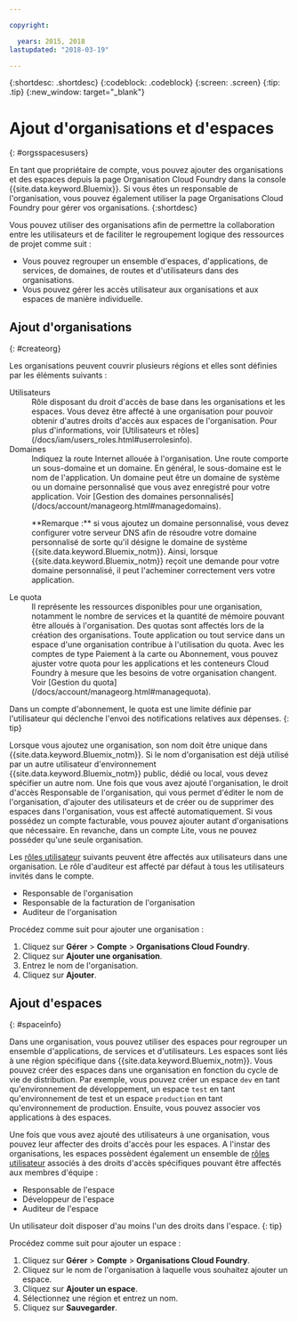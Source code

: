 ```yaml
---

copyright:

  years: 2015, 2018
lastupdated: "2018-03-19"

---
```


{:shortdesc: .shortdesc}
{:codeblock: .codeblock}
{:screen: .screen}
{:tip: .tip}
{:new_window: target="_blank"}

# Ajout d'organisations et d'espaces
{: #orgsspacesusers}

En tant que propriétaire de compte, vous pouvez ajouter des organisations et des espaces depuis la page Organisation Cloud Foundry dans la console {{site.data.keyword.Bluemix}}. Si vous êtes un responsable de l'organisation, vous pouvez également utiliser la page Organisations Cloud Foundry pour gérer vos organisations.
{:shortdesc}

Vous pouvez utiliser des organisations afin de permettre la collaboration entre les utilisateurs et de faciliter le regroupement logique des ressources de projet comme suit :

   * Vous pouvez regrouper un ensemble d'espaces, d'applications, de services, de domaines, de routes et d'utilisateurs dans des organisations. 
   * Vous pouvez gérer les accès utilisateur aux organisations et aux espaces de manière individuelle. 

## Ajout d'organisations
{: #createorg}

Les organisations peuvent couvrir plusieurs régions et elles sont définies par les éléments suivants :

<dl>
<dt>Utilisateurs</dt>
<dd>Rôle disposant du droit d'accès de base dans les organisations et les espaces. Vous devez être affecté à une organisation pour pouvoir obtenir d'autres droits d'accès aux espaces de l'organisation. Pour plus d'informations, voir [Utilisateurs et rôles](/docs/iam/users_roles.html#userrolesinfo).</dd>
<dt>Domaines</dt>
<dd>Indiquez la route Internet allouée à l'organisation. Une route comporte un sous-domaine et un domaine. En général, le sous-domaine est le nom de l'application. Un domaine peut être un domaine de système ou un domaine personnalisé que vous avez enregistré pour votre application. Voir [Gestion des domaines personnalisés](/docs/account/manageorg.html#managedomains).<br/>
<p>**Remarque :** si vous ajoutez un domaine personnalisé, vous devez configurer votre serveur DNS afin de résoudre votre domaine personnalisé de sorte qu'il désigne le domaine de système {{site.data.keyword.Bluemix_notm}}. Ainsi, lorsque {{site.data.keyword.Bluemix_notm}} reçoit une demande pour votre domaine personnalisé, il peut l'acheminer correctement vers votre application.</p></dd>
<dt>Le quota</dt>
<dd>Il représente les ressources disponibles pour une organisation, notamment le nombre de services et la quantité de mémoire pouvant être alloués à l'organisation. Des quotas sont affectés lors de la création des organisations. Toute application ou tout service dans un espace d'une organisation contribue à l'utilisation du quota. Avec les comptes de type Paiement à la carte ou Abonnement, vous pouvez ajuster votre quota pour les applications et les conteneurs Cloud Foundry à mesure que les besoins de votre organisation changent. Voir [Gestion du quota](/docs/account/manageorg.html#managequota).</dd>
</dl>

Dans un compte d'abonnement, le quota est une limite définie par l'utilisateur qui déclenche l'envoi des notifications relatives aux dépenses.
{: tip}

Lorsque vous ajoutez une organisation, son nom doit être unique dans {{site.data.keyword.Bluemix_notm}}. Si le nom d'organisation est déjà utilisé par un autre utilisateur d'environnement {{site.data.keyword.Bluemix_notm}} public, dédié ou local, vous devez spécifier un autre nom. Une fois que vous avez ajouté l'organisation, le droit d'accès  Responsable de l'organisation, qui vous permet d'éditer le nom de l'organisation, d'ajouter des utilisateurs et de créer ou de supprimer des espaces dans l'organisation, vous est affecté automatiquement. Si vous possédez un compte facturable, vous pouvez ajouter autant d'organisations que nécessaire. En revanche, dans un compte Lite, vous ne pouvez posséder qu'une seule organisation. 

Les [rôles utilisateur](/docs/iam/users_roles.html#userrolesinfo) suivants peuvent être affectés aux utilisateurs dans une organisation. Le rôle d'auditeur est affecté par défaut à tous les utilisateurs invités dans le compte.

   * Responsable de l'organisation
   * Responsable de la facturation de l'organisation
   * Auditeur de l'organisation

Procédez comme suit pour ajouter une organisation :

1. Cliquez sur **Gérer** &gt; **Compte** &gt; **Organisations Cloud Foundry**.
2. Cliquez sur **Ajouter une organisation**.
3. Entrez le nom de l'organisation. 
4. Cliquez sur **Ajouter**.

<!-- Add info on Manage infrastructure option under a space -->

## Ajout d'espaces
{: #spaceinfo}

Dans une organisation, vous pouvez utiliser des espaces pour regrouper un ensemble d'applications, de services et d'utilisateurs. Les espaces sont liés à une région spécifique dans {{site.data.keyword.Bluemix_notm}}. Vous pouvez créer des espaces dans une organisation en fonction du cycle de vie de distribution. Par exemple, vous pouvez créer un espace `dev` en tant qu'environnement de développement, un espace `test` en tant qu'environnement de test et un espace `production` en tant qu'environnement de production. Ensuite, vous pouvez associer vos applications à des espaces.

Une fois que vous avez ajouté des utilisateurs à une organisation, vous pouvez leur affecter des droits d'accès pour les espaces. A l'instar des organisations, les espaces possèdent également un ensemble de [rôles utilisateur](/docs/iam/users_roles.html#userrolesinfo) associés à des droits d'accès spécifiques pouvant être affectés aux membres d'équipe :

  * Responsable de l'espace
  * Développeur de l'espace
  * Auditeur de l'espace

Un utilisateur doit disposer d'au moins l'un des droits dans l'espace.
{: tip}

Procédez comme suit pour ajouter un espace :

1. Cliquez sur **Gérer** &gt; **Compte** &gt; **Organisations Cloud Foundry**.
2. Cliquez sur le nom de l'organisation à laquelle vous souhaitez ajouter un espace.
4. Cliquez sur **Ajouter un espace**.
5. Sélectionnez une région et entrez un nom.
6. Cliquez sur **Sauvegarder**.
